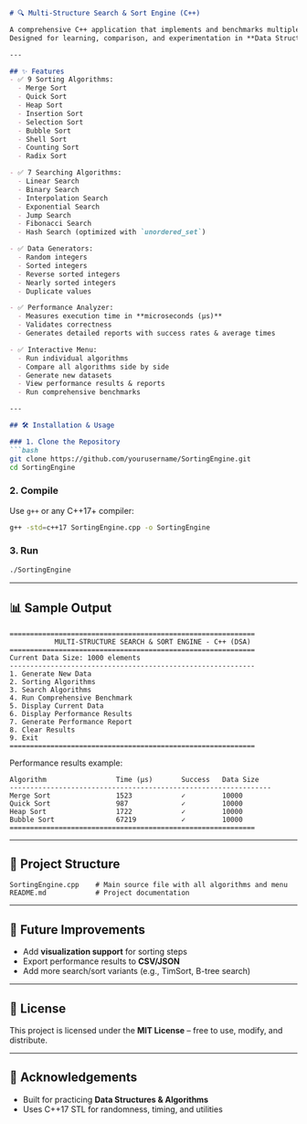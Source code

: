 ````markdown
# 🔍 Multi-Structure Search & Sort Engine (C++)

A comprehensive C++ application that implements and benchmarks multiple **sorting** and **searching** algorithms with performance analysis.  
Designed for learning, comparison, and experimentation in **Data Structures & Algorithms (DSA)**.

---

## ✨ Features
- ✅ 9 Sorting Algorithms:
  - Merge Sort
  - Quick Sort
  - Heap Sort
  - Insertion Sort
  - Selection Sort
  - Bubble Sort
  - Shell Sort
  - Counting Sort
  - Radix Sort

- ✅ 7 Searching Algorithms:
  - Linear Search
  - Binary Search
  - Interpolation Search
  - Exponential Search
  - Jump Search
  - Fibonacci Search
  - Hash Search (optimized with `unordered_set`)

- ✅ Data Generators:
  - Random integers
  - Sorted integers
  - Reverse sorted integers
  - Nearly sorted integers
  - Duplicate values

- ✅ Performance Analyzer:
  - Measures execution time in **microseconds (µs)**
  - Validates correctness
  - Generates detailed reports with success rates & average times

- ✅ Interactive Menu:
  - Run individual algorithms
  - Compare all algorithms side by side
  - Generate new datasets
  - View performance results & reports
  - Run comprehensive benchmarks

---

## 🛠️ Installation & Usage

### 1. Clone the Repository
```bash
git clone https://github.com/yourusername/SortingEngine.git
cd SortingEngine
````
### 2. Compile
Use `g++` or any C++17+ compiler:
```bash
g++ -std=c++17 SortingEngine.cpp -o SortingEngine
```

### 3. Run

```bash
./SortingEngine
```

---

## 📊 Sample Output

```
============================================================
           MULTI-STRUCTURE SEARCH & SORT ENGINE - C++ (DSA)
============================================================
Current Data Size: 1000 elements
------------------------------------------------------------
1. Generate New Data
2. Sorting Algorithms
3. Search Algorithms
4. Run Comprehensive Benchmark
5. Display Current Data
6. Display Performance Results
7. Generate Performance Report
8. Clear Results
9. Exit
============================================================
```

Performance results example:

```
Algorithm                 Time (µs)       Success   Data Size
----------------------------------------------------------------
Merge Sort                1523            ✓         10000
Quick Sort                987             ✓         10000
Heap Sort                 1722            ✓         10000
Bubble Sort               67219           ✓         10000
============================================================
```

---

## 📂 Project Structure

```
SortingEngine.cpp    # Main source file with all algorithms and menu
README.md            # Project documentation
```

---

## 🚀 Future Improvements

* Add **visualization support** for sorting steps
* Export performance results to **CSV/JSON**
* Add more search/sort variants (e.g., TimSort, B-tree search)

---

## 📜 License

This project is licensed under the **MIT License** – free to use, modify, and distribute.

---

## 🙌 Acknowledgements

* Built for practicing **Data Structures & Algorithms**
* Uses C++17 STL for randomness, timing, and utilities

